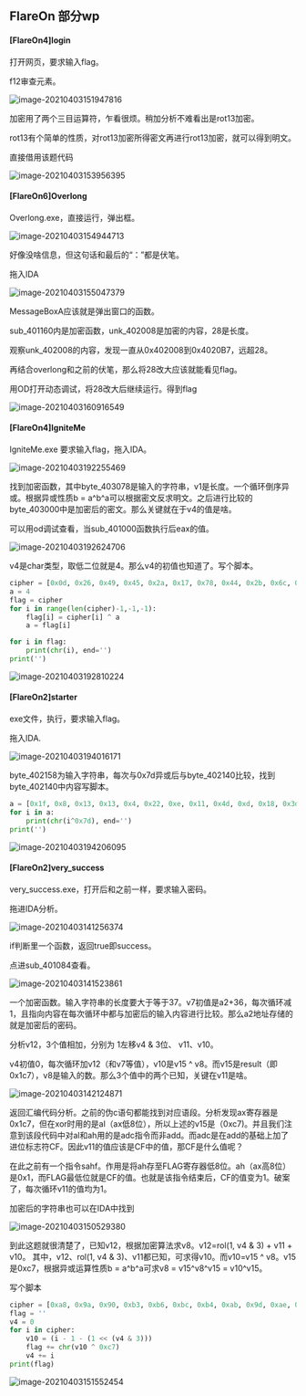 ## FlareOn 部分wp



#### [FlareOn4]login

打开网页，要求输入flag。

f12审查元素。

![image-20210403151947816](C:\Users\xieyucheng\AppData\Roaming\Typora\typora-user-images\image-20210403151947816.png)

加密用了两个三目运算符，乍看很烦。稍加分析不难看出是rot13加密。

rot13有个简单的性质，对rot13加密所得密文再进行rot13加密，就可以得到明文。

直接借用该题代码

![image-20210403153956395](C:\Users\xieyucheng\AppData\Roaming\Typora\typora-user-images\image-20210403153956395.png)



#### [FlareOn6]Overlong

Overlong.exe，直接运行，弹出框。

![image-20210403154944713](C:\Users\xieyucheng\AppData\Roaming\Typora\typora-user-images\image-20210403154944713.png)

好像没啥信息，但这句话和最后的“：”都是伏笔。

拖入IDA

![image-20210403155047379](C:\Users\xieyucheng\AppData\Roaming\Typora\typora-user-images\image-20210403155047379.png)

MessageBoxA应该就是弹出窗口的函数。

sub_401160内是加密函数，unk_402008是加密的内容，28是长度。

观察unk_402008的内容，发现一直从0x402008到0x4020B7，远超28。

再结合overlong和之前的伏笔，那么将28改大应该就能看见flag。

用OD打开动态调试，将28改大后继续运行。得到flag

![image-20210403160916549](C:\Users\xieyucheng\AppData\Roaming\Typora\typora-user-images\image-20210403160916549.png)



#### [FlareOn4]IgniteMe

IgniteMe.exe 要求输入flag，拖入IDA。

![image-20210403192255469](C:\Users\xieyucheng\AppData\Roaming\Typora\typora-user-images\image-20210403192255469.png)

找到加密函数，其中byte_403078是输入的字符串，v1是长度。一个循环倒序异或。根据异或性质b = a^b^a可以根据密文反求明文。之后进行比较的byte_403000中是加密后的密文。那么关键就在于v4的值是啥。

可以用od调试查看，当sub_401000函数执行后eax的值。

![image-20210403192624706](C:\Users\xieyucheng\AppData\Roaming\Typora\typora-user-images\image-20210403192624706.png)

v4是char类型，取低二位就是4。那么v4的初值也知道了。写个脚本。

```python
cipher = [0x0d, 0x26, 0x49, 0x45, 0x2a, 0x17, 0x78, 0x44, 0x2b, 0x6c, 0x5d, 0x5e, 0x45, 0x12, 0x2f, 0x17, 0x2b, 0x44, 0x6f, 0x6e, 0x56, 0x9, 0x5f, 0x45, 0x47, 0x73, 0x26, 0xa, 0xd, 0x13, 0x17, 0x48, 0x42, 0x1, 0x40, 0x4d, 0xc, 0x2, 0x69]
a = 4
flag = cipher
for i in range(len(cipher)-1,-1,-1):
    flag[i] = cipher[i] ^ a
    a = flag[i]

for i in flag:
    print(chr(i), end='')
print('')
```

![image-20210403192810224](C:\Users\xieyucheng\AppData\Roaming\Typora\typora-user-images\image-20210403192810224.png)



#### [FlareOn2]starter

exe文件，执行，要求输入flag。

拖入IDA.

![image-20210403194016171](C:\Users\xieyucheng\AppData\Roaming\Typora\typora-user-images\image-20210403194016171.png)

byte_402158为输入字符串，每次与0x7d异或后与byte_402140比较，找到byte_402140中内容写脚本。

```python
a = [0x1f, 0x8, 0x13, 0x13, 0x4, 0x22, 0xe, 0x11, 0x4d, 0xd, 0x18, 0x3d, 0x1b, 0x11, 0x1c, 0xf, 0x18, 0x50, 0x12, 0x13, 0x53, 0x1e, 0x12, 0x10]
for i in a:
    print(chr(i^0x7d), end='')
print('')
```

![image-20210403194206095](C:\Users\xieyucheng\AppData\Roaming\Typora\typora-user-images\image-20210403194206095.png)





#### [FlareOn2]very_success

very_success.exe，打开后和之前一样，要求输入密码。

拖进IDA分析。

![image-20210403141256374](C:\Users\xieyucheng\AppData\Roaming\Typora\typora-user-images\image-20210403141256374.png)

if判断里一个函数，返回true即success。

点进sub_401084查看。

![image-20210403141523861](C:\Users\xieyucheng\AppData\Roaming\Typora\typora-user-images\image-20210403141523861.png)

一个加密函数。输入字符串的长度要大于等于37。v7初值是a2+36，每次循环减1，且指向内容在每次循环中都与加密后的输入内容进行比较。那么a2地址存储的就是加密后的密码。

分析v12，3个值相加，分别为 1左移v4 & 3位、 v11、v10。

v4初值0，每次循环加v12（和v7等值），v10是v15 ^ v8。而v15是result（即0x1c7），v8是输入的数。那么3个值中的两个已知，关键在v11是啥。

![image-20210403142124871](C:\Users\xieyucheng\AppData\Roaming\Typora\typora-user-images\image-20210403142124871.png)

返回汇编代码分析。之前的伪c语句都能找到对应语段。分析发现ax寄存器是0x1c7，但在xor时用的是al（ax低8位），所以上述的v15是（0xc7)。并且我们注意到该段代码中对al和ah用的是adc指令而非add。而adc是在add的基础上加了进位标志符CF。因此v11的值应该是CF中的值，那CF是什么值呢？

在此之前有一个指令sahf。作用是将ah存至FLAG寄存器低8位。ah（ax高8位）是0x1，而FLAG最低位就是CF的值。也就是该指令结束后，CF的值变为1。破案了，每次循环v11的值均为1。

加密后的字符串也可以在IDA中找到

![image-20210403150529380](C:\Users\xieyucheng\AppData\Roaming\Typora\typora-user-images\image-20210403150529380.png)

到此这题就很清楚了，已知v12，根据加密算法求v8。v12=rol(1, v4 & 3) + v11 + v10。 其中，v12、rol(1, v4 & 3)、v11都已知，可求得v10。而v10=v15 ^ v8。v15是0xc7，根据异或运算性质b = a^b^a可求v8 = v15^v8^v15 = v10^v15。

写个脚本

```python
cipher = [0xa8, 0x9a, 0x90, 0xb3, 0xb6, 0xbc, 0xb4, 0xab, 0x9d, 0xae, 0xf9, 0xb8, 0x9d, 0xb8, 0xaf, 0xba, 0xa5, 0xa5, 0xba, 0x9a, 0xbc, 0xb0, 0xa7, 0xc0, 0x8a, 0xaa, 0xae, 0xaf, 0xba, 0xa4, 0xec, 0xaa, 0xae, 0xeb, 0xad, 0xaa, 0xaf]
flag = ''
v4 = 0
for i in cipher:
    v10 = (i - 1 - (1 << (v4 & 3)))
    flag += chr(v10 ^ 0xc7)
    v4 += i
print(flag)
```

![image-20210403151552454](C:\Users\xieyucheng\AppData\Roaming\Typora\typora-user-images\image-20210403151552454.png)